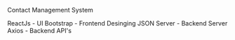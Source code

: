 Contact Management System

ReactJs - UI
Bootstrap - Frontend Desinging
JSON Server - Backend Server
Axios - Backend API's


